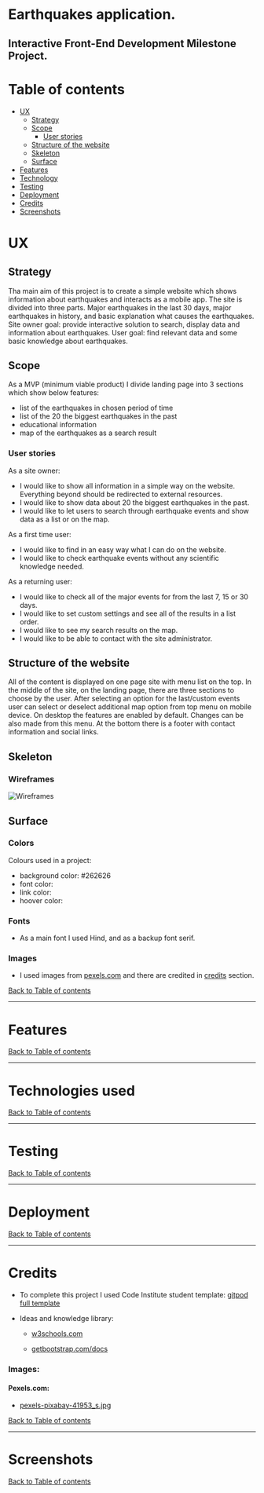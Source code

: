 # Earthquakes application.

## Interactive Front-End Development Milestone Project.

# Table of contents

- [UX](#ux)
    - [Strategy](#strategy)
    - [Scope](#scope)
        - [User stories](#user-stories)
    - [Structure of the website](#structure-of-the-website)
    - [Skeleton](#sireframes)
    - [Surface](#surface)
- [Features](#features)
- [Technology](#technology)
- [Testing](#testing)
- [Deployment](#deployment)
- [Credits](#credits)
- [Screenshots](#screenshots)

# UX

## Strategy

Tha main aim of this project is to create a simple website which shows information about earthquakes and interacts as a mobile app.
The site is divided into three parts. Major earthquakes in the last 30 days, major earthquakes in history, and basic explanation what causes the earthquakes.
Site owner goal: provide interactive solution to search, display data and information about earthquakes.
User goal: find relevant data and some basic knowledge about earthquakes.

## Scope

As a MVP (minimum viable product) I divide landing page into 3 sections which show below features:
- list of the earthquakes in chosen period of time
- list of the 20 the biggest earthquakes in the past
- educational information
- map of the earthquakes as a search result

### User stories

As a site owner:
- I would like to show all information in a simple way on the website. Everything beyond should be redirected to external resources.
- I would like to show data about 20 the biggest earthquakes in the past.
- I would like to let users to search through earthquake events and show data as a list or on the map.

As a first time user:
- I would like to find in an easy way what I can do on the website.
- I would like to check earthquake events without any scientific knowledge needed.

As a returning user:
- I would like to check all of the major events for from the last 7, 15 or 30 days.
- I would like to set custom settings and see all of the results in a list order.
- I would like to see my search results on the map.
- I would like to be able to contact with the site administrator.


## Structure of the website

All of the content is displayed on one page site with menu list on the top. 
In the middle of the site, on the landing page, there are three sections to choose by the user.
After selecting an option for the last/custom events user can select or deselect additional map option from top menu on mobile device.
On desktop the features are enabled by default. Changes can be also made from this menu.
At the bottom there is a footer with contact information and social links.

## Skeleton

### Wireframes

![Wireframes](md_data/wireframes.png)

## Surface

### Colors

Colours used in a project:
* background color: #262626
* font color: 
* link color: 
* hoover color: 

### Fonts

* As a main font I used Hind, and as a backup font serif.

### Images

* I used images from [pexels.com](www.pexels.com) and there are credited in [credits](#credits) section.


[Back to Table of contents](#table-of-contents)
___
# Features

[Back to Table of contents](#table-of-contents)
___
# Technologies used

[Back to Table of contents](#table-of-contents)
___
# Testing

[Back to Table of contents](#table-of-contents)
___
# Deployment

[Back to Table of contents](#table-of-contents)
___
# Credits

* To complete this project I used Code Institute student template: [gitpod full template](https://github.com/Code-Institute-Org/gitpod-full-template)

* Ideas and knowledge library:

    * [w3schools.com](https://www.w3schools.com)

    * [getbootstrap.com/docs](https://getbootstrap.com/docs/4.5/getting-started/introduction/)

### Images:

#### Pexels.com:
* [pexels-pixabay-41953_s.jpg](https://www.pexels.com/photo/earth-space-universe-globe-41953/)


[Back to Table of contents](#table-of-contents)
___
# Screenshots

[Back to Table of contents](#table-of-contents)